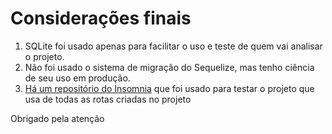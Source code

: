 # Considerações finais

1. SQLite foi usado apenas para facilitar o uso e teste de quem vai analisar o projeto.
2. Não foi usado o sistema de migração do Sequelize, mas tenho ciência de seu uso em produção.
3. [Há um repositório do Insomnia](!https://github.com/PhilipeFernandino/Nodejs-challenge-Insomnia) que foi usado para testar o projeto que usa de todas as rotas criadas no projeto

Obrigado pela atenção
